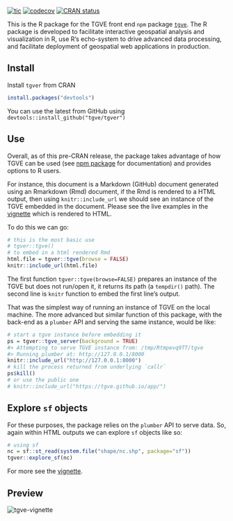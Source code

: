 [![tic](https://github.com/tgve/tgver/actions/workflows/tic.yml/badge.svg)](https://github.com/tgve/tgver/actions/workflows/tic.yml)
[![codecov](https://codecov.io/gh/tgve/tgver/branch/master/graph/badge.svg?token=WAR82Q7597)](https://app.codecov.io/gh/tgve/tgver)
[![CRAN status](https://www.r-pkg.org/badges/version/tgver)](https://CRAN.R-project.org/package=tgver)

This is the R package for the TGVE front end `npm` package
[`tgve`](https://www.npmjs.com/package/@tgve/tgvejs). The R package is
developed to facilitate interactive geospatial analysis and
visualization in R, use R’s echo-system to drive advanced data
processing, and facilitate deployment of geospatial web applications in
production.

## Install

Install `tgver` from CRAN

```r
install.packages("devtools")
```

You can use the latest from GitHub using `devtools::install_github("tgve/tgver")`

## Use

Overall, as of this pre-CRAN release, the package takes advantage of how
TGVE can be used (see
[npm package](https://github.com/tgve/tgvejs) for documentation) and
provides options to R users.

For instance, this document is a Markdown (GitHub) document generated
using an Rmarkdown (Rmd) document, if the Rmd is rendered to a HTML
output, then using `knitr::include_url` we should see an instance of the
TGVE embedded in the document. Please see the live examples in the
[vignette](https://tgve.github.io/tgver/articles/tgver.html) which is
rendered to HTML.

To do this we can go:

``` r
# this is the most basic use
# tgver::tgve()
# to embed in a html rendered Rmd
html.file = tgver::tgve(browse = FALSE)
knitr::include_url(html.file)
```

The first function `tgver::tgve(browse=FALSE)` prepares an instance of
the TGVE but does not run/open it, it returns its path (a `tempdir()`
path). The second line is `knitr` function to embed the first line’s
output.

That was the simplest way of running an instance of TGVE on the local
machine. The more advanced but similar function of this package, with
the back-end as a `plumber` API and serving the same instance, would be
like:

``` r
# start a tgve instance before embedding it
ps = tgver::tgve_server(background = TRUE)
#> Attempting to serve TGVE instance from: /tmp/Rtmpevq9TT/tgve
#> Running plumber at: http://127.0.0.1/8000
knitr::include_url("http://127.0.0.1:8000")
# kill the process returned from underlying `callr`
ps$kill()
# or use the public one
# knitr::include_url("https://tgve.github.io/app/")
```

## Explore `sf` objects

For these purposes, the package relies on the `plumber` API to serve
data. So, again within HTML outputs we can explore `sf` objects like so:

``` r
# using sf
nc = sf::st_read(system.file("shape/nc.shp", package="sf"))
tgver::explore_sf(nc)
```

For more see the
[vignette](https://tgve.github.io/tgver/articles/tgver.html).

## Preview

![tgve-vignette](https://user-images.githubusercontent.com/408568/141796882-2cf68f6b-a6e4-4836-9efa-bf1973f5cab9.png)

